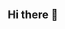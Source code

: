 ## Hi there 👋

<!--
** I am [mohamadqawasmii/mohamadqawasmii]**(https://github.com/mohamadqawasmii)

Detail-oriented and results-driven professional with a Bachelor of Arts in Marketing from the American University of Madaba, equipped with diverse experience in sales, customer service, and marketing. Seeking to leverage my skills and expertise in a dynamic organization where I can contribute to achieving business objectives while continuing to grow professionally.

🔭 I’m currently working on data analysis and exploration ...
- 🌱 I’m currently learning data science and machine learning...
- 📫 How to reach me: (https://www.linkedin.com/in/mohammad-qawasmi-026594176/ )(https://github.com/mohamadqawasmii)...
- 😄 Pronouns: ...
- ⚡ Fun fact:  ..

languages and tools: 
<i class="devicon-python-plain-wordmark colored"></i>
<img src="https://cdn.jsdelivr.net/gh/devicons/devicon@latest/icons/matplotlib/matplotlib-plain.svg" />
<img src="https://cdn.jsdelivr.net/gh/devicons/devicon@latest/icons/scikitlearn/scikitlearn-original.svg" />

- .
-->
